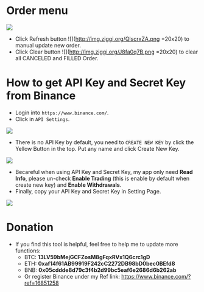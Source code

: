 # Order menu

  ![](http://img.ziggi.org/9jmhkodT.png)
  - Click Refresh button ![](http://img.ziggi.org/QlscrxZA.png =20x20) to manual update new order.
  - Click Clear button ![](http://img.ziggi.org/J8fa0q7B.png =20x20) to clear all CANCELED and FILLED Order.

# How to get API Key and Secret Key from Binance

  - Login into `https://www.binance.com/`.
  - Click in `API Settings`.
  
  ![](http://img.ziggi.org/WSp0tZRW.png)
  - There is no API Key by default, you need to `CREATE NEW KEY` by click the Yellow Button in the top. Put any name and click Create New Key.
  
  ![](http://img.ziggi.org/zE2wUiAP.png)
  - Becareful when using API Key and Secret Key, my app only need **Read Info**, please un-check **Enable Trading** (this is enable by default when create new key) and **Enable Withdrawals**.
  - Finally, copy your API Key and Secret Key in Setting Page.
  
  ![](http://img.ziggi.org/AEKFwLNZ.png)

# Donation

  - If you find this tool is helpful, feel free to help me to update more functions:
	- BTC: **13LV59bMejGCFZosM8gFqxRVx1Q6crc1gD**
	- ETH: **0xaf14f61AB99919F242cC2272DB98bD0bec0BEfd8**
	- BNB: **0x05cddde8d79c3f4b2d99bc5eaf6e2686d6b262ab**
	- Or register Binance under my Ref link: https://www.binance.com/?ref=16851258
	
